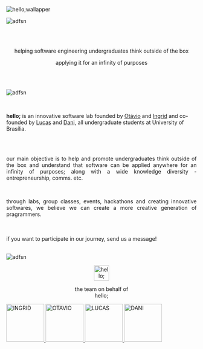 
![hello;wallapper](https://user-images.githubusercontent.com/105679100/187541958-1bf9b89b-e1c2-4607-af0d-c9cc3c23b9cd.svg)



![adfsn](https://user-images.githubusercontent.com/105679100/187547930-a4ed3c2f-66c5-4428-a0a3-f40fee73309c.svg)

<br />
<br />

<p align="center">
helping software engineering undergraduates think outside of the box
</p>

<p align="center">
applying it for an infinity of purposes
</p>


<br />
<br />

![adfsn](https://user-images.githubusercontent.com/105679100/187547930-a4ed3c2f-66c5-4428-a0a3-f40fee73309c.svg)

<br />


<!--
> ### *English*

-->



**hello;** is an innovative software lab founded by [Otávio](https://github.com/knz13) and [Ingrid](https://github.com/ingavell) and co-founded by [Lucas](https://github.com/Lucas-AV) and [Dani](https://github.com/DanielleRodriguesilv), all undergraduate students at University of Brasília.

<br />
<br />

<p align="justify">
our main objective is to help and promote undergraduates think outside of the box and understand that software can be applied anywhere for an infinity of purposes; along with a wide knowledge diversity - entrepreneurship, comms. etc.
</p>

<br />

<p align="justify">
through labs, group classes, events, hackathons and creating innovative softwares, we believe we can create a more creative generation of pragrammers.
</p>

<br />
<br />
if you want to participate in our journey, send us a message!

<br />


<!--

> ### *Português do Brasil*


**hello;** é um laboratório de inovação de software criado por Otávio e Ingrid, ambos estudantes de graduação na Universidade de Brasília.

a ideia nasceu quando Otávio, estudante de graduação de engenharia de software, se viu muito insatisfeito em seu curso por este não possuir projetos práticos que criassem profissionais preparados para inovar e criar um futuro mais promissor. Nenhuma de suas matérias realmente ensinou como programar de forma diferente - ou melhorar - softwares.

já Ingrid, estudante de graduação de comunicação organizacional, por mais que ela não sabe programar ~~ainda~~, ela é responsável por contatar clientes, gerenciar projetos e gerenciar as comunicações (oii!).

### 👾 porquê existimos:

+ nosso **objetivo principal** é *ajudar estudantes de graduação de engenharia de software saírem de sua zona de conforto e entenderem que software pode ser aplicado em qualquer lugar de forma quase infinita*. Não, nós não estamos falando só de web aqui.


[![name](link to image on GH)](link to your URL)
-->




<br />


![adfsn](https://user-images.githubusercontent.com/105679100/187547930-a4ed3c2f-66c5-4428-a0a3-f40fee73309c.svg)



<a href="https://www.instagram.com/hello.softwarelab/"> 
  <p align="center">
    <img alt="hello; instagram" width="40px" src="https://user-images.githubusercontent.com/105679100/187542139-54452938-a50d-4aca-895a-cca8b6841fd3.svg" />  
  </p>
</a>

<p align="center">
the team on behalf of <br />
  hello;
</p>

<a href="https://github.com/ingavell">
  <img alt="INGRID" width="100px" src="https://avatars.githubusercontent.com/u/86024524?v=4" />
</a>

<a href="https://github.com/knz13">
  <img alt="OTAVIO" width="100px" src="https://avatars.githubusercontent.com/u/82895172?v=4" />
</a>

<a href="https://github.com/Lucas-AV">
 <img alt="LUCAS" width="100px" src="https://avatars.githubusercontent.com/u/63984060?v=4" />
</a>
  
<a href="https://github.com/DanielleRodriguesilv">
 <img alt="DANI" width="100px" src="https://avatars.githubusercontent.com/u/101230741?v=4" />
</a>
